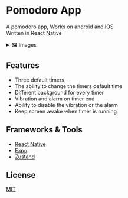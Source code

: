 # Pomodoro App

A pomodoro app, Works on android and IOS     
Written in React Native

<details>
  <summary>🖼 Images</summary>
  <br>
  <img src="https://i.ibb.co/GMpP12r/Screenshot-from-2021-12-16-22-32-54.png" alt="">
  <br>
  <img src="https://i.ibb.co/H72qVvW/Screenshot-from-2021-12-16-22-33-16.png" alt="">
  <br>
  <img src="https://i.ibb.co/2Z2vFQc/Screenshot-from-2021-12-16-22-32-31.png" alt="Settings">
</details>

## Features

* Three default timers
* The ability to change the timers default time
* Different background for every timer
* Vibration and alarm on timer end
* Ability to disable the vibration or the alarm
* Keep screen awake when timer is running

## Frameworks & Tools
* [React Native](https://reactnative.dev/) 
* [Expo](https://expo.dev/)
* [Zustand](https://www.npmjs.com/package/zustand)

## License
[MIT](https://choosealicense.com/licenses/mit/)
